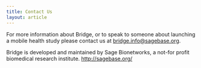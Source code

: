 ```yaml
---
title: Contact Us
layout: article
---
```

For more information about Bridge, or to speak to someone about launching a mobile health study please contact us at bridge.info@sagebase.org.

Bridge is developed and maintained by Sage Bionetworks, a not-for profit biomedical research institute.  http://sagebase.org/
